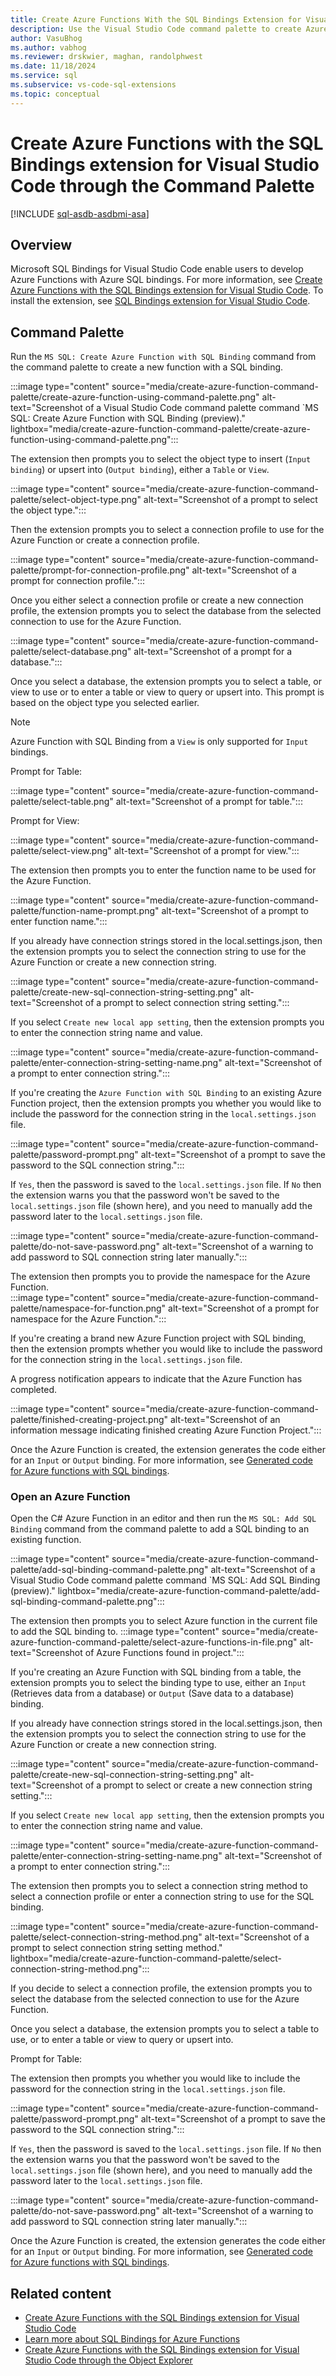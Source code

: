 ```yaml
---
title: Create Azure Functions With the SQL Bindings Extension for Visual Studio Code Through Command Palette
description: Use the Visual Studio Code command palette to create Azure functions with SQL Bindings.
author: VasuBhog
ms.author: vabhog
ms.reviewer: drskwier, maghan, randolphwest
ms.date: 11/18/2024
ms.service: sql
ms.subservice: vs-code-sql-extensions
ms.topic: conceptual
---
```


# Create Azure Functions with the SQL Bindings extension for Visual Studio Code through the Command Palette

[!INCLUDE [sql-asdb-asdbmi-asa](../../../includes/applies-to-version/sql-asdb-asdbmi-asa.md)]

## Overview

Microsoft SQL Bindings for Visual Studio Code enable users to develop Azure Functions with Azure SQL bindings. For more information, see [Create Azure Functions with the SQL Bindings extension for Visual Studio Code](create-azure-function.md). To install the extension, see [SQL Bindings extension for Visual Studio Code](https://marketplace.visualstudio.com/items?itemName=ms-mssql.sql-bindings-vscode).

## Command Palette

Run the `MS SQL: Create Azure Function with SQL Binding` command from the command palette to create a new function with a SQL binding.

:::image type="content" source="media/create-azure-function-command-palette/create-azure-function-using-command-palette.png" alt-text="Screenshot of a Visual Studio Code command palette command `MS SQL: Create Azure Function with SQL Binding (preview)." lightbox="media/create-azure-function-command-palette/create-azure-function-using-command-palette.png":::

The extension then prompts you to select the object type to insert (`Input binding`) or upsert into (`Output binding`), either a `Table` or `View`.

:::image type="content" source="media/create-azure-function-command-palette/select-object-type.png" alt-text="Screenshot of a prompt to select the object type.":::

Then the extension prompts you to select a connection profile to use for the Azure Function or create a connection profile.

:::image type="content" source="media/create-azure-function-command-palette/prompt-for-connection-profile.png" alt-text="Screenshot of a prompt for connection profile.":::

Once you either select a connection profile or create a new connection profile, the extension prompts you to select the database from the selected connection to use for the Azure Function.

:::image type="content" source="media/create-azure-function-command-palette/select-database.png" alt-text="Screenshot of a prompt for a database.":::

Once you select a database, the extension prompts you to select a table, or view to use or to enter a table or view to query or upsert into. This prompt is based on the object type you selected earlier.

> [!NOTE]  
> Azure Function with SQL Binding from a `View` is only supported for `Input` bindings.

Prompt for Table:

:::image type="content" source="media/create-azure-function-command-palette/select-table.png" alt-text="Screenshot of a prompt for table.":::

Prompt for View:

:::image type="content" source="media/create-azure-function-command-palette/select-view.png" alt-text="Screenshot of a prompt for view.":::

The extension then prompts you to enter the function name to be used for the Azure Function.

:::image type="content" source="media/create-azure-function-command-palette/function-name-prompt.png" alt-text="Screenshot of a prompt to enter function name.":::

If you already have connection strings stored in the local.settings.json, then the extension prompts you to select the connection string to use for the Azure Function or create a new connection string.

:::image type="content" source="media/create-azure-function-command-palette/create-new-sql-connection-string-setting.png" alt-text="Screenshot of a prompt to select connection string setting.":::

If you select `Create new local app setting`, then the extension prompts you to enter the connection string name and value.

:::image type="content" source="media/create-azure-function-command-palette/enter-connection-string-setting-name.png" alt-text="Screenshot of a prompt to enter connection string.":::

If you're creating the `Azure Function with SQL Binding` to an existing Azure Function project, then the extension prompts you whether you would like to include the password for the connection string in the `local.settings.json` file.

:::image type="content" source="media/create-azure-function-command-palette/password-prompt.png" alt-text="Screenshot of a prompt to save the password to the SQL connection string.":::

If `Yes`, then the password is saved to the `local.settings.json` file. If `No` then the extension warns you that the password won't be saved to the `local.settings.json` file (shown here), and you need to manually add the password later to the `local.settings.json` file.

:::image type="content" source="media/create-azure-function-command-palette/do-not-save-password.png" alt-text="Screenshot of a warning to add password to SQL connection string later manually.":::

The extension then prompts you to provide the namespace for the Azure Function.  
:::image type="content" source="media/create-azure-function-command-palette/namespace-for-function.png" alt-text="Screenshot of a prompt for namespace for the Azure Function.":::

If you're creating a brand new Azure Function project with SQL binding, then the extension prompts whether you would like to include the password for the connection string in the `local.settings.json` file.

A progress notification appears to indicate that the Azure Function has completed.

:::image type="content" source="media/create-azure-function-command-palette/finished-creating-project.png" alt-text="Screenshot of an information message indicating finished creating Azure Function Project.":::

Once the Azure Function is created, the extension generates the code either for an `Input` or `Output` binding. For more information, see [Generated code for Azure functions with SQL bindings](create-azure-function.md#generated-code-for-azure-functions-with-sql-bindings).

### Open an Azure Function

Open the C# Azure Function in an editor and then run the `MS SQL: Add SQL Binding` command from the command palette to add a SQL binding to an existing function.

:::image type="content" source="media/create-azure-function-command-palette/add-sql-binding-command-palette.png" alt-text="Screenshot of a Visual Studio Code command palette command `MS SQL: Add SQL Binding (preview)." lightbox="media/create-azure-function-command-palette/add-sql-binding-command-palette.png":::

The extension then prompts you to select Azure function in the current file to add the SQL binding to.
:::image type="content" source="media/create-azure-function-command-palette/select-azure-functions-in-file.png" alt-text="Screenshot of Azure Functions found in project.":::

If you're creating an Azure Function with SQL binding from a table, the extension prompts you to select the binding type to use, either an `Input` (Retrieves data from a database) or `Output` (Save data to a database) binding.

If you already have connection strings stored in the local.settings.json, then the extension prompts you to select the connection string to use for the Azure Function or create a new connection string.

:::image type="content" source="media/create-azure-function-command-palette/create-new-sql-connection-string-setting.png" alt-text="Screenshot of a prompt to select or create a new connection string setting.":::

If you select `Create new local app setting`, then the extension prompts you to enter the connection string name and value.

:::image type="content" source="media/create-azure-function-command-palette/enter-connection-string-setting-name.png" alt-text="Screenshot of a prompt to enter connection string.":::

The extension then prompts you to select a connection string method to select a connection profile or enter a connection string to use for the SQL binding.

:::image type="content" source="media/create-azure-function-command-palette/select-connection-string-method.png" alt-text="Screenshot of a prompt to select connection string setting method." lightbox="media/create-azure-function-command-palette/select-connection-string-method.png":::

If you decide to select a connection profile, the extension prompts you to select the database from the selected connection to use for the Azure Function.

Once you select a database, the extension prompts you to select a table to use, or to enter a table or view to query or upsert into.

Prompt for Table:

The extension then prompts you whether you would like to include the password for the connection string in the `local.settings.json` file.

:::image type="content" source="media/create-azure-function-command-palette/password-prompt.png" alt-text="Screenshot of a prompt to save the password to the SQL connection string.":::

If `Yes`, then the password is saved to the `local.settings.json` file. If `No` then the extension warns you that the password won't be saved to the `local.settings.json` file (shown here), and you need to manually add the password later to the `local.settings.json` file.

:::image type="content" source="media/create-azure-function-command-palette/do-not-save-password.png" alt-text="Screenshot of a warning to add password to SQL connection string later manually.":::

Once the Azure Function is created, the extension generates the code either for an `Input` or `Output` binding. For more information, see [Generated code for Azure functions with SQL bindings](create-azure-function.md#generated-code-for-azure-functions-with-sql-bindings).

## Related content

- [Create Azure Functions with the SQL Bindings extension for Visual Studio Code](create-azure-function.md)
- [Learn more about SQL Bindings for Azure Functions](/azure/azure-functions/functions-bindings-azure-sql)
- [Create Azure Functions with the SQL Bindings extension for Visual Studio Code through the Object Explorer](create-azure-function-object-explorer.md)
